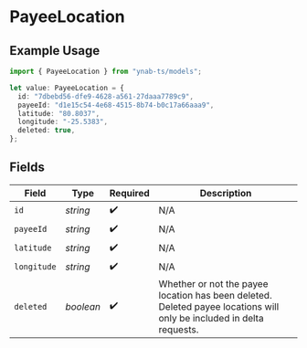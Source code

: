 # PayeeLocation

## Example Usage

```typescript
import { PayeeLocation } from "ynab-ts/models";

let value: PayeeLocation = {
  id: "7dbebd56-dfe9-4628-a561-27daaa7789c9",
  payeeId: "d1e15c54-4e68-4515-8b74-b0c17a66aaa9",
  latitude: "80.8037",
  longitude: "-25.5383",
  deleted: true,
};
```

## Fields

| Field                                                                                                                 | Type                                                                                                                  | Required                                                                                                              | Description                                                                                                           |
| --------------------------------------------------------------------------------------------------------------------- | --------------------------------------------------------------------------------------------------------------------- | --------------------------------------------------------------------------------------------------------------------- | --------------------------------------------------------------------------------------------------------------------- |
| `id`                                                                                                                  | *string*                                                                                                              | :heavy_check_mark:                                                                                                    | N/A                                                                                                                   |
| `payeeId`                                                                                                             | *string*                                                                                                              | :heavy_check_mark:                                                                                                    | N/A                                                                                                                   |
| `latitude`                                                                                                            | *string*                                                                                                              | :heavy_check_mark:                                                                                                    | N/A                                                                                                                   |
| `longitude`                                                                                                           | *string*                                                                                                              | :heavy_check_mark:                                                                                                    | N/A                                                                                                                   |
| `deleted`                                                                                                             | *boolean*                                                                                                             | :heavy_check_mark:                                                                                                    | Whether or not the payee location has been deleted.  Deleted payee locations will only be included in delta requests. |